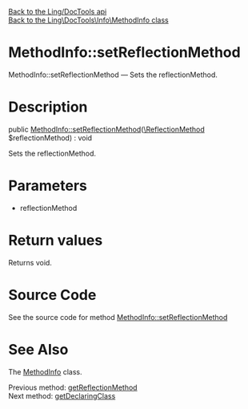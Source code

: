 [Back to the Ling/DocTools api](https://github.com/lingtalfi/DocTools/blob/master/doc/api/Ling/DocTools.md)<br>
[Back to the Ling\DocTools\Info\MethodInfo class](https://github.com/lingtalfi/DocTools/blob/master/doc/api/Ling/DocTools/Info/MethodInfo.md)


MethodInfo::setReflectionMethod
================



MethodInfo::setReflectionMethod — Sets the reflectionMethod.




Description
================


public [MethodInfo::setReflectionMethod](https://github.com/lingtalfi/DocTools/blob/master/doc/api/Ling/DocTools/Info/MethodInfo/setReflectionMethod.md)([\ReflectionMethod](http://php.net/manual/en/class.reflectionmethod.php) $reflectionMethod) : void




Sets the reflectionMethod.




Parameters
================


- reflectionMethod

    


Return values
================

Returns void.








Source Code
===========
See the source code for method [MethodInfo::setReflectionMethod](https://github.com/lingtalfi/DocTools/blob/master/Info/MethodInfo.php#L210-L213)


See Also
================

The [MethodInfo](https://github.com/lingtalfi/DocTools/blob/master/doc/api/Ling/DocTools/Info/MethodInfo.md) class.

Previous method: [getReflectionMethod](https://github.com/lingtalfi/DocTools/blob/master/doc/api/Ling/DocTools/Info/MethodInfo/getReflectionMethod.md)<br>Next method: [getDeclaringClass](https://github.com/lingtalfi/DocTools/blob/master/doc/api/Ling/DocTools/Info/MethodInfo/getDeclaringClass.md)<br>


